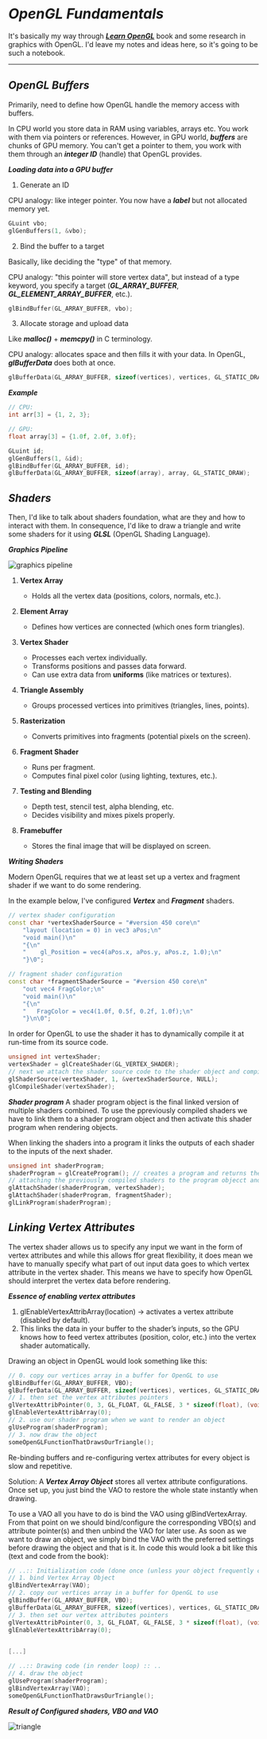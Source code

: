 # ***OpenGL Fundamentals***

It's basically my way through ***[Learn OpenGL](https://learnopengl.com/)*** book and some research in graphics with OpenGL. I'd leave my notes and ideas here, so it's going to be such a notebook.

---

## ***OpenGL Buffers***
Primarily, need to define how OpenGL handle the memory access with buffers.

In CPU world you store data in RAM using variables, arrays etc. You work with them via pointers or references. However, in GPU world, ***buffers*** are chunks of GPU memory. You can't get a pointer to them, you work with them through an ***integer ID*** (handle) that OpenGL provides.

***Loading data into a GPU buffer***

1. Generate an ID

CPU analogy: like integer pointer. You now have a ***label*** but not allocated memory yet. 
```cpp
GLuint vbo;
glGenBuffers(1, &vbo);
```

2. Bind the buffer to a target

Basically, like deciding the "type" of that memory.

CPU analogy: "this pointer will store vertex data", but instead of a type keyword, you specify a target (***GL_ARRAY_BUFFER***, ***GL_ELEMENT_ARRAY_BUFFER***, etc.).

```cpp
glBindBuffer(GL_ARRAY_BUFFER, vbo);
```

3. Allocate storage and upload data

Like ***malloc()*** + ***memcpy()*** in C terminology.

CPU analogy: allocates space and then fills it with your data. In OpenGL, ***glBufferData*** does both at once.

```cpp
glBufferData(GL_ARRAY_BUFFER, sizeof(vertices), vertices, GL_STATIC_DRAW);
```

***Example***
```cpp
// CPU:
int arr[3] = {1, 2, 3};

// GPU:
float array[3] = {1.0f, 2.0f, 3.0f};

GLuint id;
glGenBuffers(1, &id);
glBindBuffer(GL_ARRAY_BUFFER, id);
glBufferData(GL_ARRAY_BUFFER, sizeof(array), array, GL_STATIC_DRAW);
```

## ***Shaders***

Then, I'd like to talk about shaders foundation, what are they and how to interact with them. In consequence, I'd like to draw a triangle and write some shaders for it using ***GLSL*** (OpenGL Shading Language).

***Graphics Pipeline***

![graphics pipeline](basic_opengl_images/graphics-pipeline.png)


1. **Vertex Array**  
   - Holds all the vertex data (positions, colors, normals, etc.).

2. **Element Array**  
   - Defines how vertices are connected (which ones form triangles).

3. **Vertex Shader**  
   - Processes each vertex individually.  
   - Transforms positions and passes data forward.  
   - Can use extra data from **uniforms** (like matrices or textures).

4. **Triangle Assembly**  
   - Groups processed vertices into primitives (triangles, lines, points).

5. **Rasterization**  
   - Converts primitives into fragments (potential pixels on the screen).

6. **Fragment Shader**  
   - Runs per fragment.  
   - Computes final pixel color (using lighting, textures, etc.).

7. **Testing and Blending**  
   - Depth test, stencil test, alpha blending, etc.  
   - Decides visibility and mixes pixels properly.

8. **Framebuffer**  
   - Stores the final image that will be displayed on screen.

***Writing Shaders***

Modern OpenGL requires that we at least set up a vertex and fragment shader if we want to do some rendering.

In the example below, I've configured ***Vertex*** and ***Fragment*** shaders.

```cpp
// vertex shader configuration
const char *vertexShaderSource = "#version 450 core\n"
    "layout (location = 0) in vec3 aPos;\n"
    "void main()\n"
    "{\n"
    "    gl_Position = vec4(aPos.x, aPos.y, aPos.z, 1.0);\n"
    "}\0";

// fragment shader configuration
const char *fragmentShaderSource = "#version 450 core\n"
    "out vec4 FragColor;\n"
    "void main()\n"
    "{\n"
    "   FragColor = vec4(1.0f, 0.5f, 0.2f, 1.0f);\n"
    "}\n\0";
```

In order for OpenGL to use the shader it has to dynamically compile it at run-time from its source code.
```cpp
unsigned int vertexShader;
vertexShader = glCreateShader(GL_VERTEX_SHADER);
// next we attach the shader source code to the shader object and compile the shader
glShaderSource(vertexShader, 1, &vertexShaderSource, NULL);
glCompileShader(vertexShader); 
```

***Shader program***
A shader program object is the final linked version of multiple shaders combined. To use the ppreviously compiled shaders we have to link them to a shader program object and then activate this shader program when rendering objects.

When linking the shaders into a program it links the outputs of each shader to the inputs of the next shader.

```cpp
unsigned int shaderProgram;
shaderProgram = glCreateProgram(); // creates a program and returns the ID ref to the object
// attaching the previously compiled shaders to the program objecct and linking them
glAttachShader(shaderProgram, vertexShader);
glAttachShader(shaderProgram, fragmentShader);
glLinkProgram(shaderProgram);
```

## ***Linking Vertex Attributes***

The vertex shader allows us to specify any input we want in the form of vertex attributes and while this allows ffor great flexibility, it does mean we have to manually specify what part of out input data goes to which vertex attribute in the vertex shader. This means we have to specify how OpenGL should interpret the vertex data before rendering.

***Essence of enabling vertex attributes***
1. glEnableVertexAttribArray(location) → activates a vertex attribute (disabled by default).
2. This links the data in your buffer to the shader’s inputs, so the GPU knows how to feed vertex attributes (position, color, etc.) into the vertex shader automatically.

Drawing an object in OpenGL would look something like this:
```cpp
// 0. copy our vertices array in a buffer for OpenGL to use
glBindBuffer(GL_ARRAY_BUFFER, VBO);
glBufferData(GL_ARRAY_BUFFER, sizeof(vertices), vertices, GL_STATIC_DRAW);
// 1. then set the vertex attributes pointers
glVertexAttribPointer(0, 3, GL_FLOAT, GL_FALSE, 3 * sizeof(float), (void*)0);
glEnableVertexAttribArray(0);  
// 2. use our shader program when we want to render an object
glUseProgram(shaderProgram);
// 3. now draw the object 
someOpenGLFunctionThatDrawsOurTriangle();   
```

Re-binding buffers and re-configuring vertex attributes for every object is slow and repetitive.

Solution: A ***Vertex Array Object*** stores all vertex attribute configurations. Once set up, you just bind the VAO to restore the whole state instantly when drawing.

To use a VAO all you have to do is bind the VAO using glBindVertexArray. From that point on we should bind/configure the corresponding VBO(s) and attribute pointer(s) and then unbind the VAO for later use. As soon as we want to draw an object, we simply bind the VAO with the preferred settings before drawing the object and that is it. In code this would look a bit like this (text and code from the book):

```cpp
// ..:: Initialization code (done once (unless your object frequently changes)) :: ..
// 1. bind Vertex Array Object
glBindVertexArray(VAO);
// 2. copy our vertices array in a buffer for OpenGL to use
glBindBuffer(GL_ARRAY_BUFFER, VBO);
glBufferData(GL_ARRAY_BUFFER, sizeof(vertices), vertices, GL_STATIC_DRAW);
// 3. then set our vertex attributes pointers
glVertexAttribPointer(0, 3, GL_FLOAT, GL_FALSE, 3 * sizeof(float), (void*)0);
glEnableVertexAttribArray(0);  

  
[...]

// ..:: Drawing code (in render loop) :: ..
// 4. draw the object
glUseProgram(shaderProgram);
glBindVertexArray(VAO);
someOpenGLFunctionThatDrawsOurTriangle();   
```

***Result of Configured shaders, VBO and VAO***

![triangle](basic_opengl_images/triangle.png)

